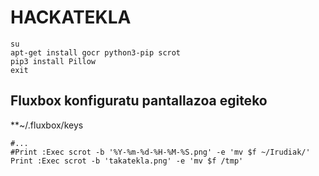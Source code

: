 # HACKATEKLA

```
su
apt-get install gocr python3-pip scrot
pip3 install Pillow
exit
```

## Fluxbox konfiguratu pantallazoa egiteko

**~/.fluxbox/keys

```
#...
#Print :Exec scrot -b '%Y-%m-%d-%H-%M-%S.png' -e 'mv $f ~/Irudiak/'
Print :Exec scrot -b 'takatekla.png' -e 'mv $f /tmp'
```